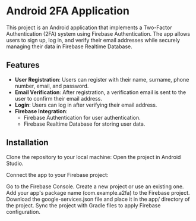 # Android 2FA Application

This project is an Android application that implements a Two-Factor Authentication (2FA) system using Firebase Authentication. The app allows users to sign up, log in, and verify their email addresses while securely managing their data in Firebase Realtime Database.

## Features

- **User Registration**: Users can register with their name, surname, phone number, email, and password.
- **Email Verification**: After registration, a verification email is sent to the user to confirm their email address.
- **Login**: Users can log in after verifying their email address.
- **Firebase Integration**:
  - Firebase Authentication for user authentication.
  - Firebase Realtime Database for storing user data.

 ## Installation
Clone the repository to your local machine:
Open the project in Android Studio.

Connect the app to your Firebase project:

Go to the Firebase Console.
Create a new project or use an existing one.
Add your app's package name (com.example.a2fa) to the Firebase project.
Download the google-services.json file and place it in the app/ directory of the project.
Sync the project with Gradle files to apply Firebase configuration.



